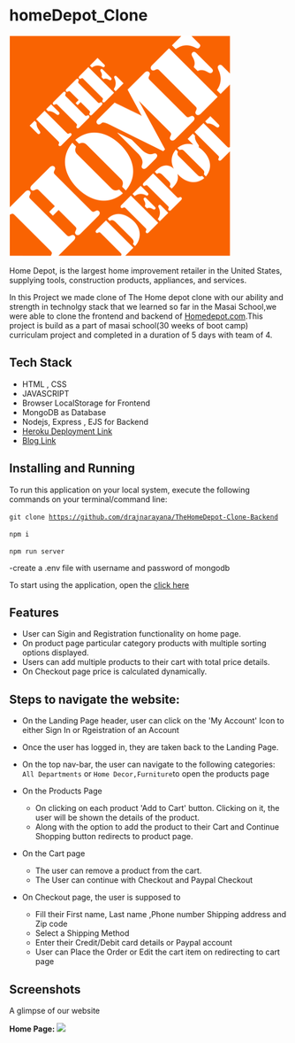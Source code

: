 # homeDepot_Clone
<img height="400px" width="400px" src="Images/Logo.png">

Home Depot, is the largest home improvement retailer in the United States, supplying tools, construction products, appliances, and services.

In this Project we made clone of The Home depot clone with our ability and strength in technolgy stack that we learned so far in the Masai School,we were able to clone the
frontend and backend of [Homedepot.com](https://www.homedepot.com/).This project is build as a part of masai school(30 weeks of boot camp) curriculam project and completed in a duration of 5 days with team of 4.


## Tech Stack
<!-- <hr> -->
- HTML , CSS
- JAVASCRIPT
- Browser LocalStorage for Frontend
- MongoDB as Database
- Nodejs, Express , EJS for Backend
- [Heroku Deployment Link](https://thehomedepot.herokuapp.com/)
- [Blog Link](https://rajnarayana.hashnode.dev/the-home-depot-clone-with-backend)

## Installing and Running
<!-- <hr> -->
To run this application on your local system, execute the following commands on your terminal/command line:
  
  <code>git clone https://github.com/drajnarayana/TheHomeDepot-Clone-Backend</code>
  
  <code>npm i</code> 
  
  <code>npm run server</code> 
  
  -create a .env file with username and password of mongodb
  
  To start using the application, open the <a href="https://thehomedepot.herokuapp.com/" target="_blank">[click here](https://thehomedepot.herokuapp.com/)</a> 
  
  ## Features 
<!-- --- -->
- User can Sigin and Registration functionality on home page.
- On product page particular category products with multiple sorting options displayed.
- Users can add multiple products to their cart with total price details.
- On Checkout page price is calculated dynamically.

## Steps to navigate the website:
<!-- <hr> -->
- On the Landing Page header, user can click on the 'My Account' Icon to either Sign In or Rgeistration of an Account
- Once the user has logged in, they are taken back to the Landing Page.
- On the top nav-bar, the user can navigate to the following categories: `All Departments` or `Home Decor,Furniture`to open the products page

- On the Products Page 
  - On clicking on each product 'Add to Cart' button. Clicking on it, the user will be shown the details of the product.
  - Along with the option to add the product to their Cart and Continue Shopping button redirects to product page.

- On the Cart page
  - The user can remove a product from the cart.
  - The User can continue with Checkout and Paypal Checkout

- On Checkout page, the user is supposed to
  - Fill their First name, Last name ,Phone number Shipping address and Zip code
  - Select a Shipping Method
  - Enter their Credit/Debit card details or Paypal account
  - User can Place the Order or Edit the cart item on redirecting to cart page

## Screenshots
A glimpse of our website

**Home Page:**
<img src="Images/Landingpage.png">




